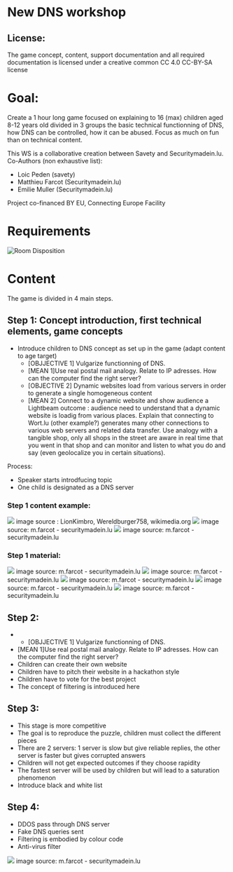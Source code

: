 # New DNS workshop

## License:
The game concept, content, support documentation and all required documentation is licensed under a creative common CC 4.0 CC-BY-SA license

# Goal:
Create a 1 hour long game focused on explaining to 16 (max) children aged 8-12 years old divided in 3 groups the basic technical functionning of DNS, how DNS can be controlled, how it can be abused. Focus as much on fun than on technical content.

This WS is a collaborative creation between Savety and Securitymadein.lu. 
Co-Authors (non exhaustive list): 
- Loic Peden (savety)
- Matthieu Farcot (Securitymadein.lu)
- Emilie Muller (Securitymadein.lu)

Project co-financed BY EU, Connecting Europe Facility

# Requirements

![Room Disposition](Disposition.png "image source: m.farcot - securitymadein.lu")



# Content

The game is divided in 4 main steps.

## Step 1: Concept introduction, first technical elements, game concepts

- Introduce children to DNS concept as set up in the game (adapt content to age target)
     - [OBJJECTIVE 1] Vulgarize functionning of DNS.
     - [MEAN 1]Use real postal mail analogy. Relate to IP adresses. How can the computer find the right server?
     - [OBJECTIVE 2] Dynamic websites load from various servers in order to generate a single homogeneous content
     - [MEAN 2] Connect to a dynamic website and show audience a Lightbeam outcome : audience need to understand that a dynamic website is loadig from various places. Explain that connecting to Wort.lu (other example?) generates many other connections to various web servers and related data transfer. Use analogy with a tangible shop, only all shops in the street are aware in real time that you went in that shop and can monitor and listen to what you do and say (even geolocalize you in certain situations).
     

Process:
* Speaker starts introdfucing topic
* One child is designated as a DNS server
     
     
### Step 1 content example:
<img src="675px-Domain_name_space.svg.png">
image source : LionKimbro, Wereldburger758, wikimedia.org
<img src="wort_capture.png">
image source: m.farcot - securitymadein.lu
<img src="lightbeam_capture.png">
image source: m.farcot - securitymadein.lu


### Step 1 material:
<img src="Step1_LightBeam.png">
image source: m.farcot - securitymadein.lu
<img src="Step1_BackGround.png">
image source: m.farcot - securitymadein.lu
<img src="Step1_zone1.png">
image source: m.farcot - securitymadein.lu
<img src="Step1_zone2.png">
image source: m.farcot - securitymadein.lu
<img src="Step1_zone3.png">
image source: m.farcot - securitymadein.lu

## Step 2:
- 
  - [OBJJECTIVE 1] Vulgarize functionning of DNS.
- [MEAN 1]Use real postal mail analogy. Relate to IP adresses. How can the computer find the right server?
- Children can create their own website
- Children have to pitch their website in a hackathon style
- Children have to vote for the best project
- The concept of filtering is introduced here

## Step 3:

- This stage is more competitive
- The goal is to reproduce the puzzle, children must collect the different pieces
- There are 2 servers: 1 server is slow but give reliable replies, the other server is faster but gives corrupted answers
- Children will not get expected outcomes if they choose rapidity
- The fastest server will be used by children but will lead to a saturation phenomenon
- Introduce black and white list

## Step 4:

- DDOS pass through DNS server
- Fake DNS queries sent
- Filtering is embodied by colour code
- Anti-virus filter




<img src="Brainstorm.jpg">
image source: m.farcot - securitymadein.lu
